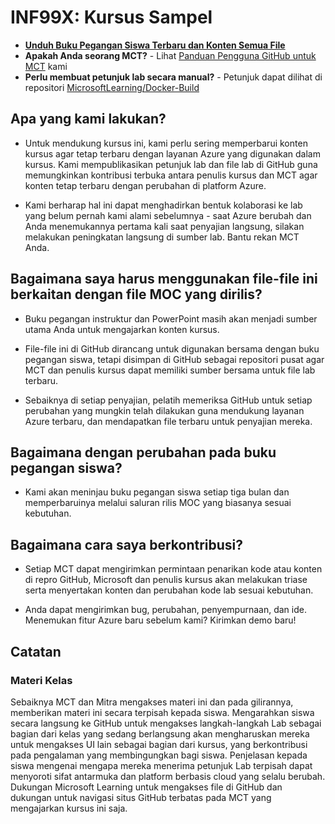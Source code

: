 # INF99X: Kursus Sampel

- **[Unduh Buku Pegangan Siswa Terbaru dan Konten Semua File](../../releases/latest)**
- **Apakah Anda seorang MCT?** - Lihat [Panduan Pengguna GitHub untuk MCT](https://microsoftlearning.github.io/MCT-User-Guide/) kami
- **Perlu membuat petunjuk lab secara manual?** - Petunjuk dapat dilihat di repositori [MicrosoftLearning/Docker-Build](https://github.com/MicrosoftLearning/Docker-Build)

## Apa yang kami lakukan?

- Untuk mendukung kursus ini, kami perlu sering memperbarui konten kursus agar tetap terbaru dengan layanan Azure yang digunakan dalam kursus.  Kami mempublikasikan petunjuk lab dan file lab di GitHub guna memungkinkan kontribusi terbuka antara penulis kursus dan MCT agar konten tetap terbaru dengan perubahan di platform Azure.

- Kami berharap hal ini dapat menghadirkan bentuk kolaborasi ke lab yang belum pernah kami alami sebelumnya - saat Azure berubah dan Anda menemukannya pertama kali saat penyajian langsung, silakan melakukan peningkatan langsung di sumber lab.  Bantu rekan MCT Anda.

## Bagaimana saya harus menggunakan file-file ini berkaitan dengan file MOC yang dirilis?

- Buku pegangan instruktur dan PowerPoint masih akan menjadi sumber utama Anda untuk mengajarkan konten kursus.

- File-file ini di GitHub dirancang untuk digunakan bersama dengan buku pegangan siswa, tetapi disimpan di GitHub sebagai repositori pusat agar MCT dan penulis kursus dapat memiliki sumber bersama untuk file lab terbaru.

- Sebaiknya di setiap penyajian, pelatih memeriksa GitHub untuk setiap perubahan yang mungkin telah dilakukan guna mendukung layanan Azure terbaru, dan mendapatkan file terbaru untuk penyajian mereka.

## Bagaimana dengan perubahan pada buku pegangan siswa?

- Kami akan meninjau buku pegangan siswa setiap tiga bulan dan memperbaruinya melalui saluran rilis MOC yang biasanya sesuai kebutuhan.

## Bagaimana cara saya berkontribusi?

- Setiap MCT dapat mengirimkan permintaan penarikan kode atau konten di repro GitHub, Microsoft dan penulis kursus akan melakukan triase serta menyertakan konten dan perubahan kode lab sesuai kebutuhan.

- Anda dapat mengirimkan bug, perubahan, penyempurnaan, dan ide.  Menemukan fitur Azure baru sebelum kami?  Kirimkan demo baru!

## Catatan

### Materi Kelas

Sebaiknya MCT dan Mitra mengakses materi ini dan pada gilirannya, memberikan materi ini secara terpisah kepada siswa.  Mengarahkan siswa secara langsung ke GitHub untuk mengakses langkah-langkah Lab sebagai bagian dari kelas yang sedang berlangsung akan mengharuskan mereka untuk mengakses UI lain sebagai bagian dari kursus, yang berkontribusi pada pengalaman yang membingungkan bagi siswa. Penjelasan kepada siswa mengenai mengapa mereka menerima petunjuk Lab terpisah dapat menyoroti sifat antarmuka dan platform berbasis cloud yang selalu berubah. Dukungan Microsoft Learning untuk mengakses file di GitHub dan dukungan untuk navigasi situs GitHub terbatas pada MCT yang mengajarkan kursus ini saja.
